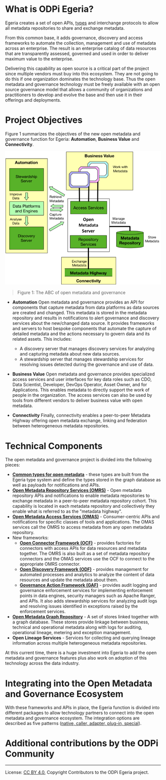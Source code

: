 <!-- SPDX-License-Identifier: CC-BY-4.0 -->
<!-- Copyright Contributors to the ODPi Egeria project. -->
  
# What is ODPi Egeria?

Egeria creates a set of open APIs, [types](open-metadata-types/README.md)
and interchange protocols to allow all metadata repositories
to share and exchange metadata.

From this common base, it adds governance,
discovery and access frameworks to automate the collection, management and
use of metadata across an enterprise.  The result is an enterprise catalog of
data resources that are transparently assessed, governed and used in order to
deliver maximum value to the enterprise.

Delivering this capability as open source is a critical part of the project
since multiple vendors must buy into this ecosystem.
They are not going to do this if one organization dominates the technology base.
Thus the open metadata and governance technology must be freely available with
an open source governance model that allows a community of organizations and
practitioners to develop and evolve the base and then use it in their offerings
and deployments.

# Project Objectives

Figure 1 summarizes the objectives of the new open metadata and
governance function for Egeria:
**Automation**, **Business Value** and **Connectivity**.

![Figure 1: The ABC of open metadata and governance](Figure-1-Project-Objectives.png)
> Figure 1: The ABC of open metadata and governance

* **Automation**
Open metadata and governance provides an API for components that capture
metadata from data platforms as data sources are created and changed.
This metadata is stored in the metadata repository and results in notifications
to alert governance and discovery services about the new/changed data source.
It provides frameworks and servers to host bespoke components that automate the
capture of detailed metadata and the actions necessary to govern data and its
related assets.  This includes: 
  * A discovery server that manages discovery services for analyzing and
  capturing metadata about new data sources.
  * A stewardship server that manages stewardship services for resolving
  issues detected during the governance and use of data.

* **Business Value** 
Open metadata and governance provides specialized access services and user interfaces
for key data roles such as CDO, Data Scientist, Developer, DevOps Operator,
Asset Owner, and for Applications.  This enables metadata to directly support the work
of people in the organization.
The access services can also be used by tools from different vendors to deliver
business value with open metadata.

* **Connectivity**
Finally, connectivity enables a peer-to-peer Metadata Highway offering
open metadata exchange, linking and federation between
heterogeneous metadata repositories.


# Technical Components 

The open metadata and governance project is divided into the following pieces:
* **[Common types for open metadata](open-metadata-types/README.md)** - these types are built from the Egeria type system and define the types stored in the graph database as well as payloads for notifications and APIs.
* **[Open Metadata Repository Services (OMRS)](../../open-metadata-implementation/repository-services/README.md)** - Open metadata repository APIs and notifications to enable metadata repositories to exchange metadata in a peer-to-peer metadata repository cohort.  This capability is located in each metadata repository and collectively they enable what is referred to as the "metadata highway".
* **[Open Metadata Access Services (OMAS)](../../open-metadata-implementation/access-services/README.md)** - Consumer-centric APIs and notifications for specific classes of tools and applications.  The OMAS services call the OMRS to access metadata from any open metadata repository.
* New frameworks:
  * **[Open Connector Framework (OCF)](../../open-metadata-implementation/frameworks/open-connector-framework/README.md)** - provides factories for connectors with access APIs for data resources and metadata together.  The OMRS is also built as a set of metadata repository connectors and the OMAS services use the OCF to connect to the appropriate OMRS connector.
  * **[Open Discovery Framework (ODF)](../../open-metadata-implementation/frameworks/open-discovery-framework/README.md)** - provides management for automated processes and analytics to analyze the content of data resources and update the metadata about them.
  * **[Governance Action Framework (GAF)](../../open-metadata-implementation/frameworks/governance-action-framework/README.md)** - provides audit logging and governance enforcement services for implementing enforcement points in data engines, security managers such as Apache Ranger, and APIs.  It also adds stewardship services for analyzing audit logs and resolving issues identified in exceptions raised by the enforcement services.
* **[Open Metadata Graph Repository](../../open-metadata-implementation/adapters/open-connectors/repository-services-connectors/open-metadata-collection-store-connectors/graph-repository-connector/README.md)** - A set of stores linked together with a graph database.  These stores provide linkage between business, technical and operational metadata along with logs for auditing, operational lineage, metering and exception management.
* **Open Lineage Services** - Services for collecting and querying lineage information across multiple heterogeneous metadata repositories.

At this current time, there is a huge investment into Egeria
to add the open metadata and governance features plus also work on
adoption of this technology across the data industry.


# Integrating into the Open Metadata and Governance Ecosystem

With these frameworks and APIs in place,
the Egeria function is divided into different packages to allow technology partners
to connect into the open metadata and governance ecosystem.
The integration options are described as five patterns
([native, caller, adapter, plug-in, special](open-metadata-integration-patterns/README.md)).


# Additional contributions by the ODPi Community

----
License: [CC BY 4.0](https://creativecommons.org/licenses/by/4.0/),
Copyright Contributors to the ODPi Egeria project.
